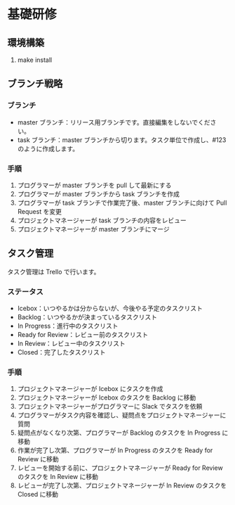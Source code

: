 # 基礎研修

## 環境構築

1. make install

## ブランチ戦略

### ブランチ

- master ブランチ：リリース用ブランチです。直接編集をしないでください。
- task ブランチ：master ブランチから切ります。タスク単位で作成し、#123 のように作成します。

### 手順

1. プログラマーが master ブランチを pull して最新にする
2. プログラマーが master ブランチから task ブランチを作成
3. プログラマーが task ブランチで作業完了後、master ブランチに向けて Pull Request を変更
4. プロジェクトマネージャーが task ブランチの内容をレビュー
5. プロジェクトマネージャーが master ブランチにマージ

## タスク管理

タスク管理は Trello で行います。

### ステータス

- Icebox：いつやるかは分からないが、今後やる予定のタスクリスト
- Backlog：いつやるかが決まっているタスクリスト
- In Progress：進行中のタスクリスト
- Ready for Review：レビュー前のタスクリスト
- In Review：レビュー中のタスクリスト
- Closed：完了したタスクリスト

### 手順

1. プロジェクトマネージャーが Icebox にタスクを作成
2. プロジェクトマネージャーが Icebox のタスクを Backlog に移動
3. プロジェクトマネージャーがプログラマーに Slack でタスクを依頼
4. プログラマーがタスク内容を確認し、疑問点をプロジェクトマネージャーに質問
5. 疑問点がなくなり次第、プログラマーが Backlog のタスクを In Progress に移動
6. 作業が完了し次第、プログラマーが In Progress のタスクを Ready for Review に移動
7. レビューを開始する前に、プロジェクトマネージャーが Ready for Review のタスクを In Review に移動
8. レビューが完了し次第、プロジェクトマネージャーが In Review のタスクを Closed に移動
